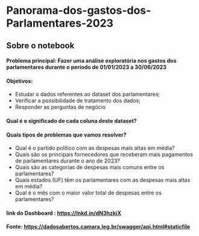 # Panorama-dos-gastos-dos-Parlamentares-2023

## Sobre o notebook

#### Problema principal: Fazer uma análise exploratória nos gastos dos parlamentares durante o período de 01/01/2023 a 30/06/2023

#### Objetivos:

   - Estudar o dados referentes ao dataset dos parlamentares;
   - Verificar a possibilidade de tratamento dos dados;
   - Responder as perguntas de negócio

#### Qual é o significado de cada coluna deste dataset?


#### Quais tipos de problemas que vamos resolver?
   - Qual é o partido político com as despesas mais altas em média?
   - Quais são os principais fornecedores que receberam mais pagamentos de parlamentares durante o ano de 2023?
   - Quais são as categorias de despesas mais comuns entre os parlamentares?
   - Quais estados (UF) têm os parlamentares com as despesas mais altas em média?
   - Qual é o mês com o maior valor total de despesas entre os parlamentares?

#### link do Dashboard : https://lnkd.in/dN3hzkiX

#### Fonte: https://dadosabertos.camara.leg.br/swagger/api.html#staticfile
